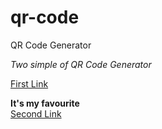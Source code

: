 # qr-code
QR Code Generator

*Two simple of QR Code Generator*

[First Link](https://kseniiamarkiv.github.io/qr-code/first-var/)<br/>

**It's my favourite**<br/>
[Second Link](https://kseniiamarkiv.github.io/qr-code/second-var/)
